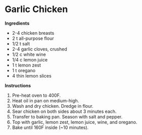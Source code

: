# Garlic Chicken

**Ingredients**
* 2-4 chicken breasts
* 2 t all-purpose flour
* 1/2 t salt
* 2-4 garlic cloves, crushed
* 1/2 c white wine
* 1/4 c lemon juice
* 1 t lemon zest
* 1 t oregano
* 4 thin lemon slices

**Instructions**
1. Pre-heat oven to 400F. 
2. Heat oil in pan on medium-high. 
3. Wash and dry chicken. Dredge in flour. 
4. Sear chicken on both sides about 3 minutes each. 
5. Transfer to baking pan. Season with salt and pepper. 
6. Top with garlic, lemon zest, lemon juice, wine, and oregano. 
7. Bake until 160F inside (~10 minutes). 
